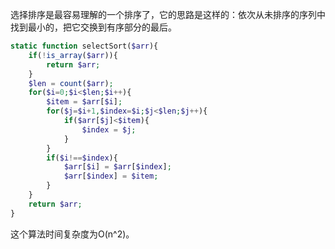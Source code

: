 选择排序是最容易理解的一个排序了，它的思路是这样的：依次从未排序的序列中找到最小的，把它交换到有序部分的最后。

```php
static function selectSort($arr){
	if(!is_array($arr)){
		return $arr;
	}
	$len = count($arr);
	for($i=0;$i<$len;$i++){
		$item = $arr[$i];
		for($j=$i+1,$index=$i;$j<$len;$j++){
			if($arr[$j]<$item){
				$index = $j;
			}
		}
		if($i!==$index){
			$arr[$i] = $arr[$index];
			$arr[$index] = $item;
		}
	}
	return $arr;
}
```

这个算法时间复杂度为O(n^2)。